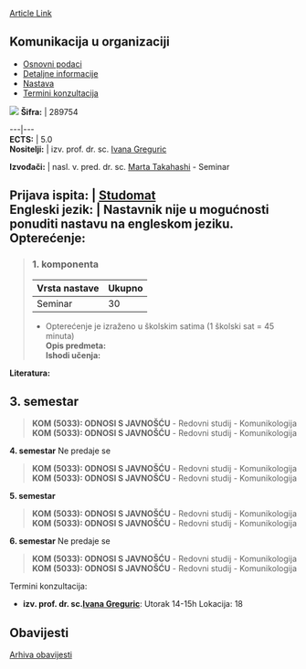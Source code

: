 [Article Link](https://www.fhs.hr/predmet/kuo_b)

## Komunikacija u organizaciji
  * [Osnovni podaci](https://www.fhs.hr/predmet/kuo_b#v1id-904832_568976_1_0 "Osnovni podaci")
  * [Detaljne informacije](https://www.fhs.hr/predmet/kuo_b#v1id-904832_568976_1_1 "Detaljne informacije")
  * [Nastava](https://www.fhs.hr/predmet/kuo_b#v1id-904832_568976_1_2 "Nastava")
  * [Termini konzultacija](https://www.fhs.hr/predmet/kuo_b#v1id-904832_568976_1_3 "Termini konzultacija")


[![](https://www.fhs.hr/img/flags/gif/hr.gif)](https://www.fhs.hr/predmet/kuo_b)
**Šifra:** |  289754  
  
---|---  
**ECTS:** |  5.0   
**Nositelji:** |  izv. prof. dr. sc. [Ivana Greguric](https://www.fhs.hr/djelatnik/ivana.greguric)   
  
**Izvođači:** |  nasl. v. pred. dr. sc. [Marta Takahashi](https://www.fhs.hr/djelatnik/marta.takahashi) - Seminar  
  
**Prijava ispita:** |  [Studomat](http://www.isvu.hr/studomat)  
**Engleski jezik:** |  Nastavnik nije u mogućnosti ponuditi nastavu na engleskom jeziku.   
**Opterećenje:**  
---  
> ### 1. komponenta
> | Vrsta nastave | Ukupno  
> ---|---  
> Seminar | 30  
> * Opterećenje je izraženo u školskim satima (1 školski sat = 45 minuta)   
**Opis predmeta:**  
> **Ishodi učenja:**  

  
**Literatura:**  

  
**3. semestar**  
---  
> **KOM (5033): ODNOSI S JAVNOŠĆU** - Redovni studij - Komunikologija  
>  **KOM (5033): ODNOSI S JAVNOŠĆU** - Redovni studij - Komunikologija  
>   
  
**4. semestar** Ne predaje se  
> **KOM (5033): ODNOSI S JAVNOŠĆU** - Redovni studij - Komunikologija  
>  **KOM (5033): ODNOSI S JAVNOŠĆU** - Redovni studij - Komunikologija  
>   
  
**5. semestar**  
> **KOM (5033): ODNOSI S JAVNOŠĆU** - Redovni studij - Komunikologija  
>  **KOM (5033): ODNOSI S JAVNOŠĆU** - Redovni studij - Komunikologija  
>   
  
**6. semestar** Ne predaje se  
> **KOM (5033): ODNOSI S JAVNOŠĆU** - Redovni studij - Komunikologija  
>  **KOM (5033): ODNOSI S JAVNOŠĆU** - Redovni studij - Komunikologija  
>   
Termini konzultacija: 
  * **izv. prof. dr. sc.[Ivana Greguric](https://www.fhs.hr/djelatnik/ivana.greguric)**: 
Utorak 14-15h 
Lokacija: 18 


## Obavijesti
[Arhiva obavijesti](https://www.fhs.hr/predmet/kuo_b?@=21txn#news_133073 "Arhiva obavijesti")
